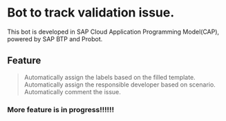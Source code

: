 # Bot to track validation issue.

This bot is developed in SAP Cloud Application Programming Model(CAP), powered by SAP BTP and Probot.

## Feature

> Automatically assign the labels based on the filled template.
> Automatically assign the responsible developer based on scenario.
> Automatically comment the issue. 

### More feature is in progress!!!!!!
